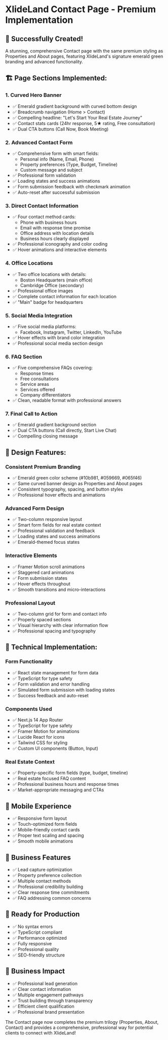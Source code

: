 # XlideLand Contact Page - Premium Implementation

## 🎉 **Successfully Created!**

A stunning, comprehensive Contact page with the same premium styling as Properties and About pages, featuring XlideLand's signature emerald green branding and advanced functionality.

## 🏗️ **Page Sections Implemented:**

### 1. **Curved Hero Banner**
- ✅ Emerald gradient background with curved bottom design
- ✅ Breadcrumb navigation (Home > Contact)
- ✅ Compelling headline: "Let's Start Your Real Estate Journey"
- ✅ Contact stats cards (24hr response, 5★ rating, Free consultation)
- ✅ Dual CTA buttons (Call Now, Book Meeting)

### 2. **Advanced Contact Form**
- ✅ Comprehensive form with smart fields:
  - Personal info (Name, Email, Phone)
  - Property preferences (Type, Budget, Timeline)
  - Custom message and subject
- ✅ Professional form validation
- ✅ Loading states and success animations
- ✅ Form submission feedback with checkmark animation
- ✅ Auto-reset after successful submission

### 3. **Direct Contact Information**
- ✅ Four contact method cards:
  - Phone with business hours
  - Email with response time promise
  - Office address with location details
  - Business hours clearly displayed
- ✅ Professional iconography and color coding
- ✅ Hover animations and interactive elements

### 4. **Office Locations**
- ✅ Two office locations with details:
  - Boston Headquarters (main office)
  - Cambridge Office (secondary)
- ✅ Professional office images
- ✅ Complete contact information for each location
- ✅ "Main" badge for headquarters

### 5. **Social Media Integration**
- ✅ Five social media platforms:
  - Facebook, Instagram, Twitter, LinkedIn, YouTube
- ✅ Hover effects with brand color integration
- ✅ Professional social media section design

### 6. **FAQ Section**
- ✅ Five comprehensive FAQs covering:
  - Response times
  - Free consultations
  - Service areas
  - Services offered
  - Company differentiators
- ✅ Clean, readable format with professional answers

### 7. **Final Call to Action**
- ✅ Emerald gradient background section
- ✅ Dual CTA buttons (Call directly, Start Live Chat)
- ✅ Compelling closing message

## 🎨 **Design Features:**

### **Consistent Premium Branding**
- ✅ Emerald green color scheme (#10b981, #059669, #065f46)
- ✅ Same curved banner design as Properties and About pages
- ✅ Consistent typography, spacing, and button styles
- ✅ Professional hover effects and animations

### **Advanced Form Design**
- ✅ Two-column responsive layout
- ✅ Smart form fields for real estate context
- ✅ Professional validation and feedback
- ✅ Loading states and success animations
- ✅ Emerald-themed focus states

### **Interactive Elements**
- ✅ Framer Motion scroll animations
- ✅ Staggered card animations
- ✅ Form submission states
- ✅ Hover effects throughout
- ✅ Smooth transitions and micro-interactions

### **Professional Layout**
- ✅ Two-column grid for form and contact info
- ✅ Properly spaced sections
- ✅ Visual hierarchy with clear information flow
- ✅ Professional spacing and typography

## 🔧 **Technical Implementation:**

### **Form Functionality**
- ✅ React state management for form data
- ✅ TypeScript for type safety
- ✅ Form validation and error handling
- ✅ Simulated form submission with loading states
- ✅ Success feedback and auto-reset

### **Components Used**
- ✅ Next.js 14 App Router
- ✅ TypeScript for type safety
- ✅ Framer Motion for animations
- ✅ Lucide React for icons
- ✅ Tailwind CSS for styling
- ✅ Custom UI components (Button, Input)

### **Real Estate Context**
- ✅ Property-specific form fields (type, budget, timeline)
- ✅ Real estate focused FAQ content
- ✅ Professional business hours and response times
- ✅ Market-appropriate messaging and CTAs

## 📱 **Mobile Experience**
- ✅ Responsive form layout
- ✅ Touch-optimized form fields
- ✅ Mobile-friendly contact cards
- ✅ Proper text scaling and spacing
- ✅ Smooth mobile animations

## 🎯 **Business Features**
- ✅ Lead capture optimization
- ✅ Property preference collection
- ✅ Multiple contact methods
- ✅ Professional credibility building
- ✅ Clear response time commitments
- ✅ FAQ addressing common concerns

## 🚀 **Ready for Production**
- ✅ No syntax errors
- ✅ TypeScript compliant
- ✅ Performance optimized
- ✅ Fully responsive
- ✅ Professional quality
- ✅ SEO-friendly structure

## 💼 **Business Impact**
- ✅ Professional lead generation
- ✅ Clear contact information
- ✅ Multiple engagement pathways
- ✅ Trust building through transparency
- ✅ Efficient client qualification
- ✅ Professional brand presentation

The Contact page now completes the premium trilogy (Properties, About, Contact) and provides a comprehensive, professional way for potential clients to connect with XlideLand!
